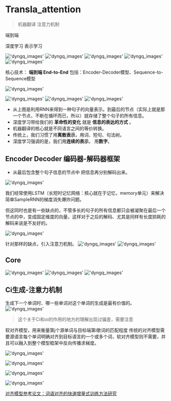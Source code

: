 # Transla_attention

> 机器翻译 注意力机制

端到端

深度学习 表示学习

!['dyngq_images'](images/dyngq_2019-10-13-20-02-22.png)
!['dyngq_images'](images/dyngq_2019-10-13-20-02-35.png)
!['dyngq_images'](images/dyngq_2019-10-13-20-02-48.png)
!['dyngq_images'](images/dyngq_2019-10-13-20-03-00.png)
!['dyngq_images'](images/dyngq_2019-10-13-20-03-10.png)

核心技术： **端到端 End-to-End** 包括：Encoder-Decoder模型、Sequence-to-Sequence模型

!['dyngq_images'](images/dyngq_2019-10-13-20-03-23.png)

!['dyngq_images'](images/dyngq_2019-10-13-20-03-52.png)
!['dyngq_images'](images/dyngq_2019-10-13-20-04-42.png)
!['dyngq_images'](images/dyngq_2019-10-13-20-04-53.png)

* 从上图是利用RNN来得到一种句子的向量表示。到最后的节点（实际上就是那一个节点，不断在循环而已，所以）就存储了整个句子的所有信息。
* 深度学习带给我们的 **革命性的变化** 就是 **信息的表达的方式** 。
* 机器翻译的核心就是不同语言之间的等价转换。
* 传统上，我们习惯了用**离散表示**，用词、短句、句法树。
* 深度学习强调的是，我们用**连续的表示**， 用**数字**。

## Encoder Decoder 编码器-解码器框架

* 从最后包含整个句子信息的节点中 把信息再分别解码出来。

!['dyngq_images'](images/dyngq_2019-10-13-20-05-04.png)

我们经常使用LSTM（长短时记忆网络：核心就在于记忆，memory单元）来解决简单SampleRNN的梯度消失爆炸问题。

但这同时也是有一些缺点的，不管多长的句子的所有信息都只会被凝聚在最后一个节点的中，变成固定维度的向量，这样对于之后的解码、尤其是同样有长度损耗的解码来说是不友好的。

!['dyngq_images'](images/dyngq_2019-10-13-20-05-17.png)

针对那样的缺点，引入注意力机制。
!['dyngq_images'](images/dyngq_2019-10-13-20-05-26.png)
!['dyngq_images'](images/dyngq_2019-10-13-20-05-47.png)

## Core

!['dyngq_images'](images/dyngq_2019-10-18-22-12-16.png)
!['dyngq_images'](images/dyngq_2019-10-18-22-12-29.png)
!['dyngq_images'](images/dyngq_2019-10-18-22-12-42.png)

## Ci生成-注意力机制

生成下一个单词时、哪一些单词对这个单词的生成是最有价值的。
!['dyngq_images'](images/dyngq_2019-10-18-22-14-46.png)

> 这个关于Ci和αi的作用的地方的理解出现过偏差，需要注意

软对齐模型，用来衡量第j个源单词与目标端第i歌词的匹配程度
传统的对齐模型需要源语言每个单词明确对齐到目标语言的一个或多个词，软对齐模型则不需要，并且可以融入到整个模型框架中反向传播求梯度。

!['dyngq_images'](images/dyngq_2019-10-18-22-15-27.png)

!['dyngq_images'](images/dyngq_2019-10-18-22-22-34.png)

!['dyngq_images'](images/dyngq_2019-10-18-22-22-45.png)

!['dyngq_images'](images/dyngq_2019-10-18-22-23-08.png)

[对齐模型参考论文：词语对齐的快速增量式训练方法研究](02.pdf)